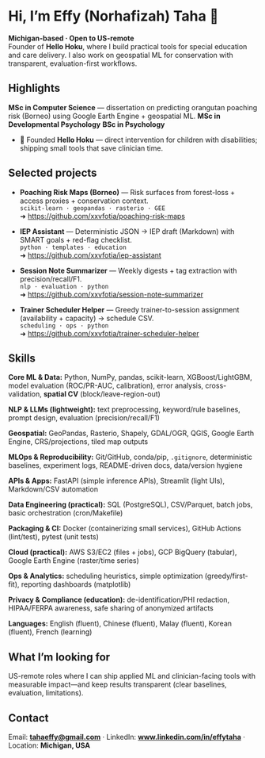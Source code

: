 # Hi, I’m Effy (Norhafizah) Taha 👋

**Michigan-based · Open to US-remote**  
Founder of **Hello Hoku**, where I build practical tools for special education and care delivery. I also work on geospatial ML for conservation with transparent, evaluation-first workflows.


## Highlights
 **MSc in Computer Science** — dissertation on predicting orangutan poaching risk (Borneo) using Google Earth Engine + geospatial ML.
 **MSc in Developmental Psychology**
 **BSc in Psychology**
- 🧩 Founded **Hello Hoku** — direct intervention for children with disabilities; shipping small tools that save clinician time.


## Selected projects
- **Poaching Risk Maps (Borneo)** — Risk surfaces from forest-loss + access proxies + conservation context.  
  `scikit-learn · geopandas · rasterio · GEE`  
  ➜ https://github.com/xxvfotia/poaching-risk-maps

- **IEP Assistant** — Deterministic JSON → IEP draft (Markdown) with SMART goals + red-flag checklist.  
  `python · templates · education`  
  ➜ https://github.com/xxvfotia/iep-assistant

- **Session Note Summarizer** — Weekly digests + tag extraction with precision/recall/F1.  
  `nlp · evaluation · python`  
  ➜ https://github.com/xxvfotia/session-note-summarizer

- **Trainer Scheduler Helper** — Greedy trainer-to-session assignment (availability + capacity) → schedule CSV.  
  `scheduling · ops · python`  
  ➜ https://github.com/xxvfotia/trainer-scheduler-helper


## Skills

**Core ML & Data:** Python, NumPy, pandas, scikit-learn, XGBoost/LightGBM, model evaluation (ROC/PR-AUC, calibration), error analysis, cross-validation, **spatial CV** (block/leave-region-out)

**NLP & LLMs (lightweight):** text preprocessing, keyword/rule baselines, prompt design, evaluation (precision/recall/F1)

**Geospatial:** GeoPandas, Rasterio, Shapely, GDAL/OGR, QGIS, Google Earth Engine, CRS/projections, tiled map outputs

**MLOps & Reproducibility:** Git/GitHub, conda/pip, `.gitignore`, deterministic baselines, experiment logs, README-driven docs, data/version hygiene

**APIs & Apps:** FastAPI (simple inference APIs), Streamlit (light UIs), Markdown/CSV automation

**Data Engineering (practical):** SQL (PostgreSQL), CSV/Parquet, batch jobs, basic orchestration (cron/Makefile)

**Packaging & CI:** Docker (containerizing small services), GitHub Actions (lint/test), pytest (unit tests)

**Cloud (practical):** AWS S3/EC2 (files + jobs), GCP BigQuery (tabular), Google Earth Engine (raster/time series)

**Ops & Analytics:** scheduling heuristics, simple optimization (greedy/first-fit), reporting dashboards (matplotlib)

**Privacy & Compliance (education):** de-identification/PHI redaction, HIPAA/FERPA awareness, safe sharing of anonymized artifacts

**Languages:** English (fluent), Chinese (fluent), Malay (fluent), Korean (fluent), French (learning)


## What I’m looking for
US-remote roles where I can ship applied ML and clinician-facing tools with measurable impact—and keep results transparent (clear baselines, evaluation, limitations).


## Contact
Email: **tahaeffy@gmail.com** · LinkedIn: **www.linkedin.com/in/effytaha** · Location: **Michigan, USA**
